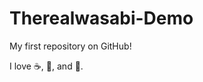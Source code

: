Therealwasabi-Demo
==================

My first repository on GitHub!

I love :coffee:, :pizza:, and :dancer:.
